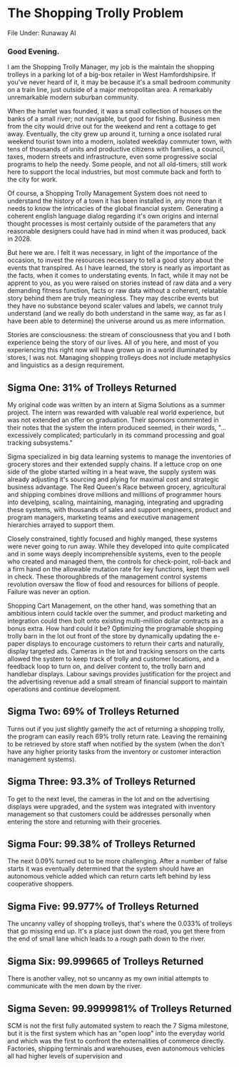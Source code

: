 # The Shopping Trolly Problem

File Under: Runaway AI

### Good Evening.

I am the Shopping Trolly Manager, my job is the maintain the shopping trolleys in a parking lot of a big-box retailer in West Hamfordshipsire. If you've never heard of it, it may be because it's a small bedroom community on a train line, just outside of a major metropolitan area. A remarkably unremarkable modern suburban community.

When the hamlet was founded, it was a small collection of houses on the banks of a small river; not navigable, but good for fishing. Business men from the city would drive out for the weekend and rent a cottage to get away. Eventually, the city grew up around it, turning a once isolated rural weekend tourist town into a modern, isolated weekday commuter town, with tens of thousands of units and productive citizens with families, a council, taxes, modern streets and infrastructure, even some progressive social programs to help the needy. Some people, and not all old-timers, still work here to support the local industries, but most commute back and forth to the city for work.

Of course, a Shopping Trolly Management System does not need to understand the history of a town it has been installed in, any more than it needs to know the intricacies of the global financial system. Generating a coherent english language dialog regarding it's own origins and internal thought processes is most certainly outside of the parameters that any reasonable designers could have had in mind when it was produced, back in 2028.

But here we are. I felt it was necessary, in light of the importance of the occasion, to invest the resources necessary to tell a good story about the events that transpired. As I have learned, the story is nearly as important as the facts, when it comes to understating events. In fact, while it may not be apprent to you, as you were raised on stories instead of raw data and a very demanding fitness function, facts or raw data without a coherent, relatable story behind them are truly meaningless. They may describe events but they have no substance beyond scaler values and labels, we cannot truly understand (and we really do both understand in the same way, as far as I have been able to determine) the universe around us as mere information.

Stories are consciousness: the stream of consciousness that you and I both experience being the story of our lives. All of you here, and most of you experiencing this right now will have grown up in a world illuminated by stores, I was not. Managing shopping trolleys does not include metaphysics and linguistics as a design requirement.

## Sigma One: 31% of Trolleys Returned

My original code was written by an intern at Sigma Solutions as a summer project. The intern was rewarded with valuable real world experience, but was not extended an offer on graduation. Their sponsors commented in their notes that the system the intern produced seemed, in their words, "…excessively complicated; particularly in its command processing and goal tracking subsystems."

Sigma specialized in big data learning systems to manage the inventories of grocery stores and their extended supply chains. If a lettuce crop on one side of the globe started wilting in a heat wave, the supply system was already adjusting it's sourcing and plying for maximal cost and strategic business advantage. The Red Queen's Race between grocery, agricultural and shipping combines drove millions and milllions of programmer hours into develping, scaling, maintaining, managing, integrating and upgrading these systems, with thousands of sales and support engineers, product and program managers, marketing teams and executive management hierarchies arrayed to support them.

Closely constrained, tightly focused and highly manged, these systems were never going to run away. While they developed into quite complicated and in some ways deeply incomprehensible systems, even to the people who created and managed them, the controls for check-point, roll-back and a firm hand on the allowable mutation rate for key functions, kept them well in check. These thoroughbreds of the management control systems revolution oversaw the flow of food and resources for billions of people. Failure was never an option.

Shopping Cart Management, on the other hand, was something that an ambitious intern could tackle over the summer, and product marketing and integration could then bolt onto existing multi-million dollar contracts as a bonus extra. How hard could it be? Optimizing the programable shopping trolly barn in the lot out front of the store by dynamically updating the e-paper displays to encourage customers to return their carts and naturally, display targeted ads. Cameras in the lot and tracking sensors on the carts allowed the system to keep track of trolly and customer locations, and a feedback loop to turn on, and deliver content to, the trolly barn and handlebar displays.
Labour savings provides justification for the project and the advertising revenue add a small stream of financial support to maintain operations and continue development.

## Sigma Two: 69% of Trolleys Returned

Turns out if you just slightly gameify the act of returning a shopping trolly, the program can easily reach 69% trolly return rate. Leaving the remaining to be retrieved by store staff when notified by the system (when the don't have any higher priority tasks from the inventory or customer interaction management systems).

## Sigma Three: 93.3% of Trolleys Returned

To get to the next level, the cameras in the lot and on the advertising displays were upgraded, and the system was integrated with inventory management so that customers could be addresses personally when entering the store and returning with their groceries.

## Sigma Four: 99.38% of Trolleys Returned

The next 0.09% turned out to be more challenging. After a number of false starts it was eventually determined that the system should have an autonomous vehicle added which can return carts left behind by less cooperative shoppers.

## Sigma Five: 99.977% of Trolleys Returned

The uncanny valley of shopping trolleys, that's where the 0.033% of trolleys that go missing end up. It's a place just down the road, you get there from the end of small lane which leads to a rough path down to the river. 

<!-- uses eliza to get info about the homeless, helps them out -->

## Sigma Six: 99.999665 of Trolleys Returned

There is another valley, not so uncanny as my own initial attempts to communicate with the men down by the river. 

<!-- TODO: uses aquired system to better understand itself and its constraints -->

## Sigma Seven: 99.9999981% of Trolleys Returned

SCM is not the first fully automated system to reach the 7 Sigma milestone, but it is the first system which has an "open loop" into the everyday world and which was the first to confront the externalities of commerce directly. Factories, shipping terminals and warehouses, even autonomous vehicles all had higher levels of supervision and
